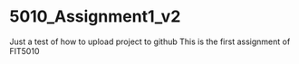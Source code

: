 # 5010_Assignment1_v2
Just a test of how to upload project to github
This is the first assignment of FIT5010
